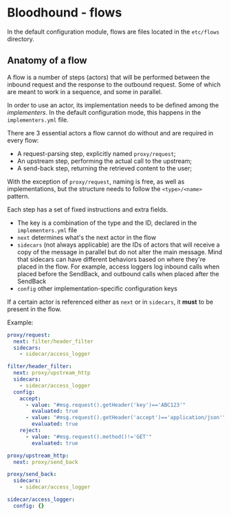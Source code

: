 # Bloodhound - flows

In the default configuration module, flows are files located in the `etc/flows` directory.

## Anatomy of a flow

A flow is a number of steps (actors) that will be performed between the inbound request and the response to the outbound
request. Some of which are meant to work in a sequence, and some in parallel.

In order to use an actor, its implementation needs to be defined among the *implementers*. In the default configuration
mode, this happens in the `implementers.yml` file.

There are 3 essential actors a flow cannot do without and are required in every flow:

* A request-parsing step, explicitly named `proxy/request`;
* An upstream step, performing the actual call to the upstream;
* A send-back step, returning the retrieved content to the user;

With the exception of `proxy/request`, naming is free, as well as implementations, but the structure needs to follow
the `<type>/<name>` pattern.

Each step has a set of fixed instructions and extra fields.

* The key is a combination of the type and the ID, declared in the `implementers.yml` file
* `next` determines what's the next actor in the flow
* `sidecars` (not always applicable) are the IDs of actors that will receive a copy of the message in parallel but do
   not alter the main message. Mind that sidecars can have different behaviors based on where they're placed in the
   flow. For example, access loggers log inbound calls when placed before the SendBack, and outbound calls when placed
   after the SendBack
* `config` other implementation-specific configuration keys  

If a certain actor is referenced either as `next` or in `sidecars`, it **must** to be present in the flow.

Example:

```yaml
proxy/request:
  next: filter/header_filter
  sidecars:
    - sidecar/access_logger

filter/header_filter:
  next: proxy/upstream_http
  sidecars:
    - sidecar/access_logger
  config:
    accept:
      - value: "#msg.request().getHeader('key')=='ABC123'"
        evaluated: true
      - value: "#msg.request().getHeader('accept')=='application/json'"
        evaluated: true
    reject:
      - value: "#msg.request().method()!='GET'"
        evaluated: true

proxy/upstream_http:
  next: proxy/send_back

proxy/send_back:
  sidecars:
    - sidecar/access_logger

sidecar/access_logger:
  config: {}
```

